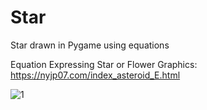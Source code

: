 # Star
Star drawn in Pygame using equations 

Equation Expressing Star or Flower Graphics:
https://nyjp07.com/index_asteroid_E.html

![1](https://user-images.githubusercontent.com/72137556/180440819-2c1fa012-b3ca-4088-9d33-b1a9a1957e48.png)

